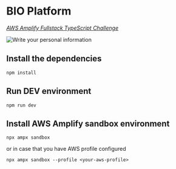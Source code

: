 # BIO Platform

_[AWS Amplify Fullstack TypeScript Challenge ](https://dev.to/challenges/awschallenge)_

![Write your personal information](https://dev-to-uploads.s3.amazonaws.com/uploads/articles/9f74dqx4t3vim61ckopf.png)

## Install the dependencies

```
npm install
```

## Run DEV environment

```
npm run dev
```

## Install AWS Amplify sandbox environment

```
npx ampx sandbox
```

or in case that you have AWS profile configured

```
npx ampx sandbox --profile <your-aws-profile>
```
